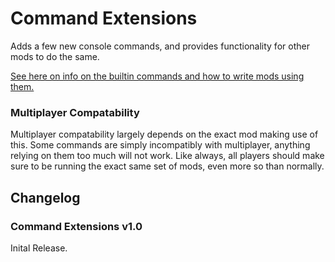 # Command Extensions
Adds a few new console commands, and provides functionality for other mods to do the same.

[See here on info on the builtin commands and how to write mods using them.](Writing-Mods.md)

### Multiplayer Compatability
Multiplayer compatability largely depends on the exact mod making use of this. Some commands are
simply incompatibly with multiplayer, anything relying on them too much will not work. Like always,
all players should make sure to be running the exact same set of mods, even more so than normally.

## Changelog

### Command Extensions v1.0
Inital Release.
